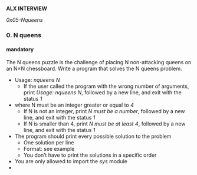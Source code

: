 __ALX INTERVIEW__

_0x05-Nqueens_

### 0. N queens
#### mandatory

The N queens puzzle is the challenge of placing N non-attacking queens on an N×N chessboard. Write a program that solves the N queens problem.

- Usage: *nqueens N*
  - If the user called the program with the wrong number of arguments, print *Usage: nqueens N*, followed by a new line, and exit with the status *1*
- where N must be an integer greater or equal to *4*
  - If N is not an integer, print *N must be a number*, followed by a new line, and exit with the status *1*
  - If N is smaller than 4, print *N must be at least 4*, followed by a new line, and exit with the status *1*
- The program should print every possible solution to the problem
  - One solution per line
  - Format: see example
  - You don’t have to print the solutions in a specific order
- You are only allowed to import the *sys* module
- 
